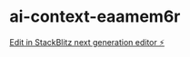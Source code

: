 # ai-context-eaamem6r

[Edit in StackBlitz next generation editor ⚡️](https://stackblitz.com/~/github.com/potinponi/ai-context-eaamem6r)